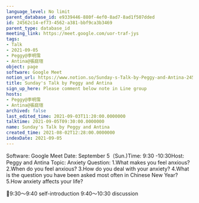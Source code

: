 ```yaml
---
language_level: No limit
parent_database_id: e9339446-880f-4ef0-8ad7-8ad1f507dded
id: 24562c14-ef73-4562-a381-bbf9ca3b3469
parent_type: database_id
meeting_link: https://meet.google.com/uor-traf-jys
tags:
- Talk
- 2021-09-05
- Peggy@李明霈
- Antina@張庭瑄
object: page
software: Google Meet
notion_url: https://www.notion.so/Sunday-s-Talk-by-Peggy-and-Antina-24562c14ef734562a381bbf9ca3b3469
title: Sunday's Talk by Peggy and Antina
sign_up_here: Please comment below note in Line group
hosts:
- Peggy@李明霈
- Antina@張庭瑄
archived: false
last_edited_time: 2021-09-03T11:20:00.0000000
talktime: 2021-09-05T09:30:00.0000000
name: Sunday's Talk by Peggy and Antina
created_time: 2021-08-02T12:28:00.0000000
indexDate: 2021-09-05
---
```


Software: Google Meet
Date: September 5（Sun.)Time: 9:30 -10:30Host: Peggy and Antina Topic: Anxiety
Question:
 1.What makes you feel anxious?2.When do you feel anxious?
3.How do you deal with your anxiety?
4.What is the question you have been asked most often in Chinese New Year?
5.How anxiety affects your life?

📅9:30～9:40 self-introduction 9:40～10:30 discussion





